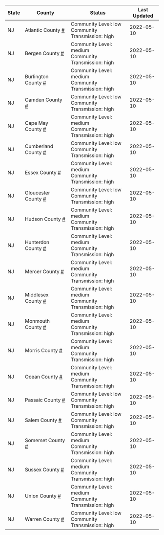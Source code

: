 State | County | Status | Last Updated
--- | --- | --- | --- 
NJ | Atlantic County <a href="#atlantic_county">#</a> | <a name="atlantic_county"></a>Community Level: low<br/>Community Transmission: high | 2022-05-10
NJ | Bergen County <a href="#bergen_county">#</a> | <a name="bergen_county"></a>Community Level: medium<br/>Community Transmission: high | 2022-05-10
NJ | Burlington County <a href="#burlington_county">#</a> | <a name="burlington_county"></a>Community Level: medium<br/>Community Transmission: high | 2022-05-10
NJ | Camden County <a href="#camden_county">#</a> | <a name="camden_county"></a>Community Level: low<br/>Community Transmission: high | 2022-05-10
NJ | Cape May County <a href="#cape_may_county">#</a> | <a name="cape_may_county"></a>Community Level: medium<br/>Community Transmission: high | 2022-05-10
NJ | Cumberland County <a href="#cumberland_county">#</a> | <a name="cumberland_county"></a>Community Level: low<br/>Community Transmission: high | 2022-05-10
NJ | Essex County <a href="#essex_county">#</a> | <a name="essex_county"></a>Community Level: medium<br/>Community Transmission: high | 2022-05-10
NJ | Gloucester County <a href="#gloucester_county">#</a> | <a name="gloucester_county"></a>Community Level: low<br/>Community Transmission: high | 2022-05-10
NJ | Hudson County <a href="#hudson_county">#</a> | <a name="hudson_county"></a>Community Level: medium<br/>Community Transmission: high | 2022-05-10
NJ | Hunterdon County <a href="#hunterdon_county">#</a> | <a name="hunterdon_county"></a>Community Level: medium<br/>Community Transmission: high | 2022-05-10
NJ | Mercer County <a href="#mercer_county">#</a> | <a name="mercer_county"></a>Community Level: medium<br/>Community Transmission: high | 2022-05-10
NJ | Middlesex County <a href="#middlesex_county">#</a> | <a name="middlesex_county"></a>Community Level: medium<br/>Community Transmission: high | 2022-05-10
NJ | Monmouth County <a href="#monmouth_county">#</a> | <a name="monmouth_county"></a>Community Level: medium<br/>Community Transmission: high | 2022-05-10
NJ | Morris County <a href="#morris_county">#</a> | <a name="morris_county"></a>Community Level: medium<br/>Community Transmission: high | 2022-05-10
NJ | Ocean County <a href="#ocean_county">#</a> | <a name="ocean_county"></a>Community Level: medium<br/>Community Transmission: high | 2022-05-10
NJ | Passaic County <a href="#passaic_county">#</a> | <a name="passaic_county"></a>Community Level: low<br/>Community Transmission: high | 2022-05-10
NJ | Salem County <a href="#salem_county">#</a> | <a name="salem_county"></a>Community Level: low<br/>Community Transmission: high | 2022-05-10
NJ | Somerset County <a href="#somerset_county">#</a> | <a name="somerset_county"></a>Community Level: medium<br/>Community Transmission: high | 2022-05-10
NJ | Sussex County <a href="#sussex_county">#</a> | <a name="sussex_county"></a>Community Level: medium<br/>Community Transmission: high | 2022-05-10
NJ | Union County <a href="#union_county">#</a> | <a name="union_county"></a>Community Level: medium<br/>Community Transmission: high | 2022-05-10
NJ | Warren County <a href="#warren_county">#</a> | <a name="warren_county"></a>Community Level: low<br/>Community Transmission: high | 2022-05-10
